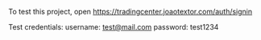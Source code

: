 To test this project, open https://tradingcenter.joaotextor.com/auth/signin

Test credentials:
username: test@mail.com
password: test1234
